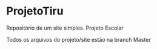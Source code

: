 # ProjetoTiru
Repositório de um site simples. Projeto Escolar

Todos os arquivos do projeto/site estão na branch Master
